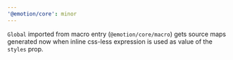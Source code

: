 ```yaml
---
'@emotion/core': minor
---
```


`Global` imported from macro entry (`@emotion/core/macro`) gets source maps generated now when inline css-less expression is used as value of the `styles` prop.
